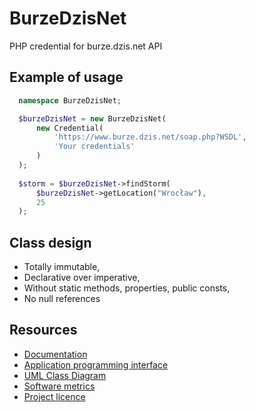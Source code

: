 # BurzeDzisNet

PHP credential for burze.dzis.net API

## Example of usage
```php
  namespace BurzeDzisNet;

  $burzeDzisNet = new BurzeDzisNet(
      new Credential(
          'https://www.burze.dzis.net/soap.php?WSDL',
          'Your credentials'
      )
  );
  
  $storm = $burzeDzisNet->findStorm(
      $burzeDzisNet->getLocation("Wrocław"),
      25
  );  
```

## Class design

- Totally immutable,
- Declarative over imperative,
- Without static methods, properties, public consts,
- No null references

## Resources
- [Documentation](https://github.com/krzysiekpiasecki/BurzeDzisNet/blob/master/doc/index.md)
- [Application programming interface](https://github.com/krzysiekpiasecki/BurzeDzisNet/blob/master/doc/api/API-documentation.zip)
- [UML Class Diagram](https://github.com/krzysiekpiasecki/BurzeDzisNet/blob/master/doc/ClassDiagram.md)
- [Software metrics](https://github.com/krzysiekpiasecki/BurzeDzisNet/blob/master/doc/SoftwareMetrics.md)
- [Project licence](https://github.com/krzysiekpiasecki/BurzeDzisNet/blob/master/LICENCE.md)
